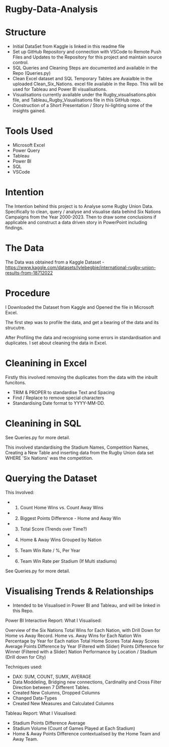 # Rugby-Data-Analysis

# Structure
- Initial DataSet from Kaggle is linked in this readme file
- Set up GitHub Repository and connection with VSCode to Remote Push Files and Updates to the Repository for this project and maintain source control. 
- SQL Queries and Cleaning Steps are documented and available in the Repo (Queries.py)
- Clean Excel dataset and SQL Temporary Tables are Avaialble in the uploaded Clean_Six_Nations. excel file available in the Repo. This will be used for Tableau and Power BI visualisations.
- Visualisations currently available under the Rugby_visualisations.pbix file, and Tableau_Rugby_Visualisations file in this GitHub repo.
- Construction of a Short Presentation / Story hi-lighting some of the insights gained.

# Tools Used
- Microsoft Excel
- Power Query
- Tableau
- Power BI
- SQL
- VSCode

# Intention
The Intention behind this project is to Analyse some Rugby Union Data. 
Specifically to clean, query / analyse and visualise data behind Six Nations Campaigns from the Year 2000-2023. Then to draw some conclusions if applicable and construct a data driven story in PowerPoint including findings. 

# The Data
The Data was obtained from a Kaggle Dataset - https://www.kaggle.com/datasets/lylebegbie/international-rugby-union-results-from-18712022

# Procedure

I Downloaded the Dataset from Kaggle and Opened the file in Microsoft Excel. 

The first step was to profile the data, and get a bearing of the data and its strucutre. 

After Profiling the data and recognising some errors in standardisation and duplicates. I set about cleaning the data in Excel.

# Cleanining in Excel

Firstly this involved removing the duplicates from the data with the inbuilt funcitons. 
- TRIM & PROPER to standardise Text and Spacing
- Find / Replace to remove special characters
- Standardising Date format to YYYY-MM-DD.

# Cleanining in SQL

See Queries.py for more detail.

This involved standardising the Stadium Names, Competition Names, Creating a New Table and inserting data from the Rugby Union data set WHERE 'Six Nations' was the competition. 

# Querying the Dataset
This Involved:
- 1. Count Home Wins vs. Count Away Wins 
- 2. Biggest Points Difference - Home and Away Win 
- 3. Total Score (Trends over Time?)
- 4. Home & Away Wins Grouped by Nation 
- 5. Team Win Rate / %, Per Year 
- 6. Team Win Rate per Stadium (If Multi stadiums)

See Queries.py for more detail.


# Visualising Trends & Relationships

- Intended to be Visualised in Power BI and Tableau, and will be linked in this Repo.

Power BI Interactive Report:
What I Visualised:

Overview of the Six Nations 
Total Wins for Each Nation, with Drill Down for Home vs Away Record.
Home vs. Away Wins for Each Nation
Win Percentage by Year for Each nation
Total Home Scores
Total Away Scores
Average Points Difference by Year (Filtered with Slider)
Points Difference for Winner (Filtered with a Slider)
Nation Performance by Location / Stadium (Drill down for City)


Techniques used:
- DAX: SUM, COUNT, SUMX, AVERAGE
- Data Moddeling, Bridging new connections, Cardinality and Cross Filter Direction between 7 Different Tables.
- Created New Columns, Dropped Columns
- Changed Data-Types
- Created New Measures and Calculated Columns

Tableau Report:
What I Visualised:
- Stadium Points Difference Average
- Stadium Volume (Count of Games Played at Each Stadium)
- Home & Away Points Difference contextualised by the Home Team and Away Team.


  

